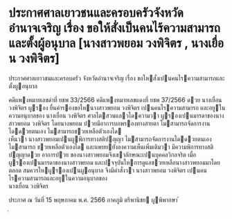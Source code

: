 
# ประกาศศาลเยาวชนและครอบครัวจังหวัดอำนาจเจริญ เรื่อง ขอให้สั่งเป็นคนไร้ความสามารถและตั้งผู้อนุบาล [นางสาวพยอม วงพิจิตร , นางเยื่อน วงพิจิตร]
      
      

      
      

ประกาศศาลเยาวชนและครอบครัว 
จังหวัดอํานาจเจริญ 
เรื่อง   ขอใหสั่งเปนคนไรความสามารถและตั้งผูอนุบาล 
 
 
คดีแพงหมายเลขดําที่  ยชพ 33/2566 
คดีแพงหมายเลขแดงที่  ยชพ 37/2566 
ดวย  นางเยื่อน  วงพิจิตร  ผูรอง  ยื่นคํารองขอใหนางสาวพยอม  วงพิจิตร  เปนคนไรความสามารถ 
และอยูในความอนุบาลของ  นางเยื่อน  วงพิจิตร 
ศาลไตสวนแลวไดความวา  ผูรองเปนมารดาของนางสาวพยอม  วงพิจิตร  โดยนางพยอม 
ปวยมีอาการบกพรองทางสายตา  ไมสามารถจัดการงานไดดวยตนเอง  ไมสามารถชวยเหลือตัวเองได   
เห็นวา  นางสาวพยอมเปนผูพิการทางสติปญญา  ไมสามารถจัดการงานไดดวยตนเอง  ไมสามารถ 
ชวยเหลือตัวเองได  และแพทยยังลงความเห็นเพิ่มเติมวา  มีความพิการทางสติปญญาดวย  อาการปวย 
ของนางสาวพยอมจึงเขาลักษณะเปนบุคคลวิกลจริต  เมื่อผูรองเปนมารดาของนางสาวพยอม 
และปจจุบันใหการดูแลชวยเหลือนางสาวพยอมมาโดยตลอด  สมควรใหผูรองเปนผูอนุบาล 
จึงมีคําสั่งวา  นางสาวพยอม  วงพิจิตร  เปนคนไรความสามารถและอยูในความอนุบาลของ  
นางเยื่อน  วงพิจิตร 
 
ประกาศ  ณ  วันที่  15  พฤษภาคม  พ.ศ.  2566 
ภาคภูมิ  ตรีพานิชย 
ผูพิพากษา 
้
 
่
 